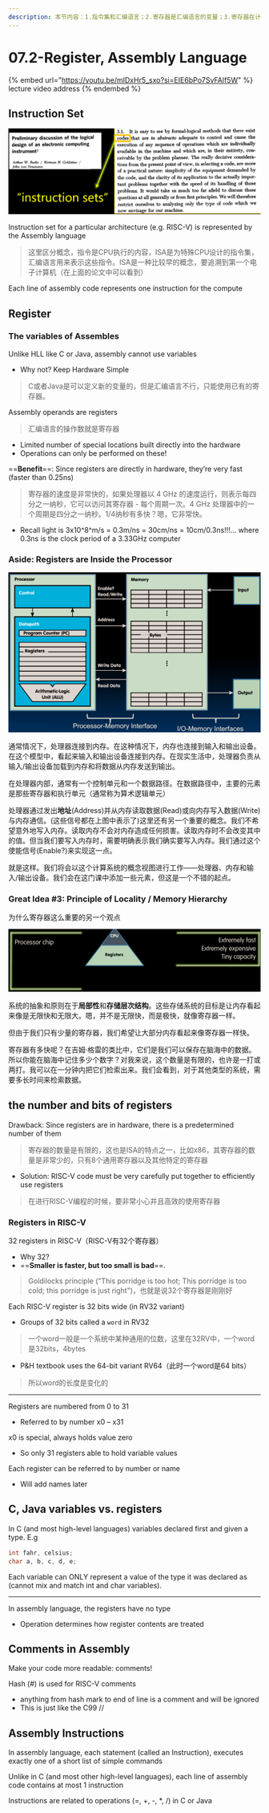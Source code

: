 ```yaml
---
description: 本节内容：1.指令集和汇编语言；2.寄存器是汇编语言的变量；3.寄存器在计算机的位置；4. 寄存器的数量，RISC-V中的寄存器；5. 变量和寄存器的区别；6. 汇编语言的注释；7. 指令的粒度
---
```


# 07.2-Register, Assembly Language

{% embed url="https://youtu.be/mIDxHr5_sxo?si=EIE6bPo7SvFAlf5W" %}
lecture video address
{% endembed %}

## Instruction Set

![image-20240603212553114](.image/image-20240603212553114.png)

Instruction set for a particular architecture (e.g. RISC-V) is represented by the Assembly language

> 这里区分概念，指令是CPU执行的内容，ISA是为特殊CPU设计的指令集，汇编语言用来表示这些指令。ISA是一种比较早的概念，要追溯到第一个电子计算机（在上面的论文中可以看到）

Each line of assembly code represents one instruction for the compute

## Register

### The variables of Assembles

Unlike HLL like C or Java, assembly cannot use variables

- Why not? Keep Hardware Simple

> C或者Java是可以定义新的变量的，但是汇编语言不行，只能使用已有的寄存器。

Assembly operands are registers

> 汇编语言的操作数就是寄存器

- Limited number of special locations built directly into the hardware
- Operations can only be performed on these!

==**Benefit**==: Since registers are directly in hardware, they’re very fast (faster than 0.25ns)

> 寄存器的速度是非常快的，如果处理器以 4 GHz 的速度运行，则表示每四分之一纳秒，它可以访问其寄存器 - 每个周期一次。4 GHz 处理器中的一个周期是四分之一纳秒。1/4纳秒有多快？嗯，它非常快。

- Recall light is 3x10^8^m/s = 0.3m/ns = 30cm/ns = 10cm/0.3ns!!!… where 0.3ns is the clock period of a 3.33GHz computer

### Aside: Registers are Inside the Processor

![image-20240603212703064](.image/image-20240603212703064.png)

通常情况下，处理器连接到内存。在这种情况下，内存也连接到输入和输出设备。在这个模型中，看起来输入和输出设备连接到内存。在现实生活中，处理器负责从输入/输出设备加载到内存和将数据从内存发送到输出。

在处理器内部，通常有一个控制单元和一个数据路径。在数据路径中，主要的元素是那些寄存器和执行单元（通常称为算术逻辑单元）

处理器通过发出**地址**(Address)并从内存读取数据(Read)或向内存写入数据(Write)与内存通信。(这些信号都在上图中表示了)这里还有另一个重要的概念。我们不希望意外地写入内存。读取内存不会对内存造成任何损害。读取内存时不会改变其中的值。但当我们要写入内存时，需要明确表示我们确实要写入内存。我们通过这个使能信号(Enable?)来实现这一点。

就是这样。我们将会以这个计算系统的概念视图进行工作——处理器、内存和输入/输出设备。我们会在这门课中添加一些元素，但这是一个不错的起点。

### Great Idea #3: Principle of Locality / Memory Hierarchy

为什么寄存器这么重要的另一个观点

![image-20240603212730900](.image/image-20240603212730900.png)

系统的抽象和原则在于**局部性**和**存储层次结构**。这些存储系统的目标是让内存看起来像是无限快和无限大。嗯，并不是无限快，而是极快，就像寄存器一样。

但由于我们只有少量的寄存器，我们希望让大部分内存看起来像寄存器一样快。

寄存器有多快呢？在吉姆·格雷的类比中，它们是我们可以保存在脑海中的数据。所以你能在脑海中记住多少个数字？对我来说，这个数量是有限的，也许是一打或两打。我可以在一分钟内把它们检索出来。我们会看到，对于其他类型的系统，需要多长时间来检索数据。

## the number and bits of registers

Drawback: Since registers are in hardware, there is a predetermined number of them

> 寄存器的数量是有限的，这也是ISA的特点之一，比如x86，其寄存器的数量是非常少的，只有8个通用寄存器以及其他特定的寄存器

- Solution: RISC-V code must be very carefully put together to efficiently use registers

> 在进行RISC-V编程的时候，要非常小心并且高效的使用寄存器

### Registers in RISC-V

32 registers in RISC-V（RISC-V有32个寄存器）

- Why 32?
- ==**Smaller is faster, but too small is bad**==. 

> Goldilocks principle ("This porridge is too hot; This porridge is too cold; this porridge is just right")，也就是说32个寄存器是刚刚好

Each RISC-V register is 32 bits wide (in RV32 variant)

- Groups of 32 bits called a `word` in RV32

> 一个word一般是一个系统中某种通用的位数，这里在32RV中，一个word是32bits，4bytes

- P&H textbook uses the 64-bit variant RV64（此时一个word是64 bits）

> 所以word的长度是变化的

---

Registers are numbered from 0 to 31

- Referred to by number x0 – x31

x0 is special, always holds value zero

- So only 31 registers able to hold variable values

Each register can be referred to by number or name

- Will add names later

## C, Java variables vs. registers

In C (and most high-level languages) variables declared first and given a type. E.g

```c
int fahr, celsius;
char a, b, c, d, e;
```

Each variable can ONLY represent a value of the type it was declared as (cannot mix and match int and char variables).

---

In assembly language, the registers have no type

- Operation determines how register contents are treated

## Comments in Assembly

Make your code more readable: comments!

Hash (#) is used for RISC-V comments

- anything from hash mark to end of line is a comment and will be ignored
- This is just like the C99 //

## Assembly Instructions

In assembly language, each statement (called an Instruction), executes exactly one of a short list of simple commands

Unlike in C (and most other high-level languages), each line of assembly code contains at most 1 instruction

Instructions are related to operations (=, +, -, *, /) in C or Java 
